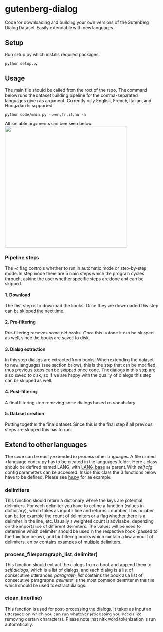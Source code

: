 # gutenberg-dialog
Code for downloading and building your own versions of the Gutenberg Dialog Dataset. Easily extendable with new languages.

## Setup
Run setup.py which installs required packages.
```
python setup.py
```

## Usage
The main file should be called from the root of the repo. The command below runs the dataset building pipeline for the comma-separated languages given as argument. Currently only English, French, Italian, and Hungarian is supported.
```
python code/main.py -l=en,fr,it,hu -a
```
All settable arguments can bee seen below:
<a><img src="https://github.com/ricsinaruto/gutenberg-dialog/blob/master/docs/help.png" align="top" height="400" ></a>

### Pipeline steps
The *-a* flag controls whether to run in automatic mode or step-by-step mode. In step mode there are 5 main steps which the program cycles through, asking the user whether specific steps are done and can be skipped.

#### 1. Download
The first step is to download the books. Once they are downloaded this step can be skipped the next time.

#### 2. Pre-filtering
Pre-filtering removes some old books. Once this is done it can be skipped as well, since the books are saved to disk.

#### 3. Dialog extraction
In this step dialogs are extracted from books. When extending the dataset to new languages (see section below), this is the step that can be modified, thus previous steps can be skipped once done. The dialogs in this step are also saved to disk, so if we are happy with the quality of dialogs this step can be skipped as well.

#### 4. Post-filtering
A final filtering step removing some dialogs based on vocabulary.

#### 5. Dataset creation
Putting together the final dataset. Since this is the final step if all previous steps are skipped this has to run.

## Extend to other languages
The code can be easily extended to process other languages. A file named \<language code\>.py has to be created in the languages folder. Here a class should be defined named LANG, with [LANG_base](https://github.com/ricsinaruto/gutenberg-dialog/blob/master/code/languages/lang.py) as parent. With *self.cfg* config parameters can be accessed. Inside this class the 3 functions below have to be defined. Please see [hu.py](https://github.com/ricsinaruto/gutenberg-dialog/blob/master/code/languages/hu.py) for an example.

### delimiters
This function should return a dictionary where the keys are potential delimiters. For each delimiter you have to define a function (values in dictionary), which takes as input a line and returns a number. This number can be for example the count of delimiters or a flag whether there is a delimiter in the line, etc. Usually a weighted count is advisable, depending on the importance of different delimiters. The values will be used to determine which delimiter should be used in the respective book (passed to the function below), and for filtering books which contain a low amount of delimiters. [en.py](https://github.com/ricsinaruto/gutenberg-dialog/blob/master/code/languages/en.py) contains examples of multiple delimiters.

### process_file(paragraph_list, delimiter)
This function should extract the dialogs from a book and append them to *self.dialogs*, which is a list of dialogs, and each dialog is a list of consecutive utterances. *paragraph_list* contains the book as a list of consecutive paragraphs. *delimiter* is the most common delimiter in this file which should be used to extract dialogs.

### clean_line(line)
This function is used for post-processing the dialogs. It takes as input an utterance on which you can run whatever processing you need (like removing certain characters). Please note that nltk word tokenization is run automatically.
